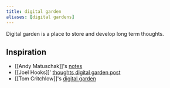 ```yaml
---
title: digital garden
aliases: [digital gardens]
---
```


Digital garden is a place to store and develop long term thoughts.

## Inspiration

- [[Andy Matuschak]]'s [notes](https://notes.andymatuschak.org/)
- [[Joel Hooks]]' [thoughts digital garden post](https://joelhooks.com/digital-garden)
- [[Tom Critchlow]]'s [digital garden](https://tomcritchlow.com/2019/02/17/building-digital-garden/)
